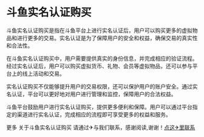 # 斗鱼实名认证购买

斗鱼实名认证购买是指在斗鱼平台上进行实名认证后，用户可以购买更多的虚拟物品和进行更多的交易。实名认证是为了保障用户的安全和权益，确保交易的真实性和合法性。

在斗鱼实名认证购买中，用户需要提供真实的身份信息，并完成相应的验证流程。经过实名认证后，用户可以购买虚拟货币、礼物、会员等虚拟物品，还可以参与平台上的线上活动和交易。

实名认证购买不仅能够提升用户的交易权限，还可以保护用户的账户安全。通过实名认证，平台可以更好地对用户进行管理和监控，保障用户的合法权益。

斗鱼平台鼓励用户进行实名认证购买，提供更多便利和保障。用户可以通过平台指定的渠道进行实名认证，完成相应的流程即可享受更多的权益和服务。

更多 关于斗鱼实名认证购买 请通过✈与我们联系，感谢阅读,谢谢！[点这✈里联系](https://abc.k02.cc)